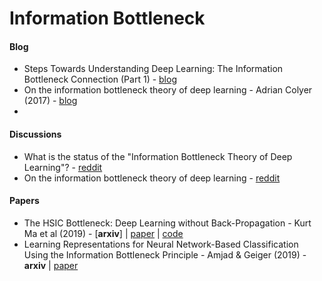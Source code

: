 # Information Bottleneck



#### Blog

* Steps Towards Understanding Deep Learning: The Information Bottleneck Connection (Part 1) - [blog](https://weberna.github.io/jekyll/update/2017/11/08/Information-Bottleneck-Part1.html)
* On the information bottleneck theory of deep learning - Adrian Colyer (2017) - [blog](https://blog.acolyer.org/2017/11/24/on-the-information-bottleneck-theory-of-deep-learning/)
* 

#### Discussions

* What is the status of the "Information Bottleneck Theory of Deep Learning"? - [reddit](https://www.reddit.com/r/MachineLearning/comments/be8qie/discussion_what_is_the_status_of_the_information/)
* On the information bottleneck theory of deep learning - [reddit](https://www.reddit.com/r/MachineLearning/comments/elmgsz/r_on_the_information_bottleneck_theory_of_deep/)

#### Papers

* The HSIC Bottleneck: Deep Learning without Back-Propagation - Kurt Ma et al (2019) - [**arxiv**] | [paper](https://arxiv.org/abs/1908.01580) | [code](https://github.com/choasma/HSIC-Bottleneck)
* Learning Representations for Neural Network-Based Classification Using the Information Bottleneck Principle - Amjad & Geiger (2019) - **arxiv** | [paper](https://arxiv.org/abs/1802.09766)
